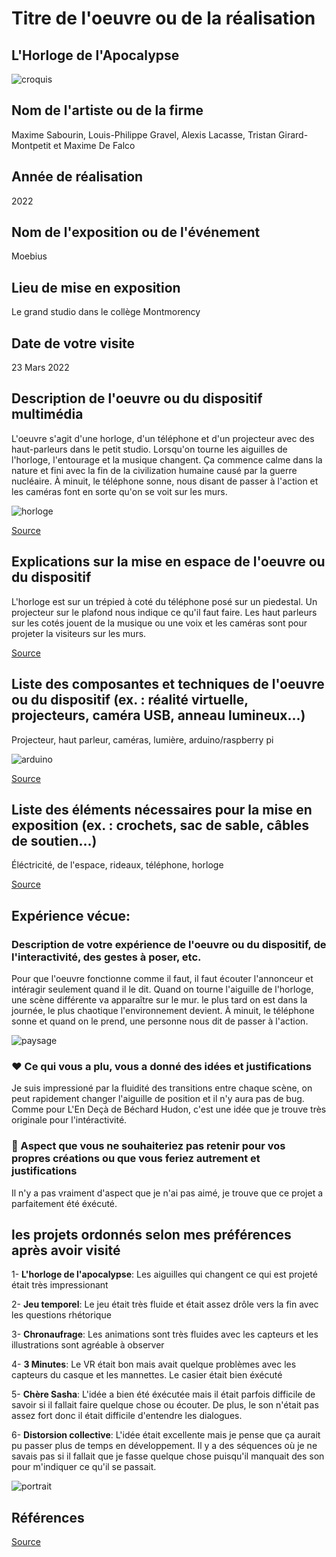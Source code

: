   # Titre de l'oeuvre ou de la réalisation

  ## L'Horloge de l'Apocalypse
  
  ![croquis](croquis/ha_croquis.png)

  ## Nom de l'artiste ou de la firme
  
  Maxime Sabourin, Louis-Philippe Gravel, Alexis Lacasse, Tristan Girard-Montpetit et Maxime De Falco
  

  ## Année de réalisation
  
  2022

  ## Nom de l'exposition ou de l'événement
  
  Moebius

  ## Lieu de mise en exposition
  
  Le grand studio dans le collège Montmorency

  ## Date de votre visite
  
  23 Mars 2022

  ## Description de l'oeuvre ou du dispositif multimédia 
  
  L'oeuvre s'agit d'une horloge, d'un téléphone et d'un projecteur avec des haut-parleurs dans le petit studio. Lorsqu'on tourne les aiguilles de l'horloge, l'entourage et la musique changent. Ça commence calme dans la nature et fini avec la fin de la civilization humaine causé par la guerre nucléaire. À minuit, le téléphone sonne, nous disant de passer à l'action et les caméras font en sorte qu'on se voit sur les murs.
  
  ![horloge](medias/ha_horloge.jpg)
  
  [Source](https://github.com/MALT5/L-horloge-de-l-apocalypse)

  ## Explications sur la mise en espace de l'oeuvre ou du dispositif
  
  L'horloge est sur un trépied à coté du téléphone posé sur un piedestal. Un projecteur sur le plafond nous indique ce qu'il faut faire. Les haut parleurs sur les cotés jouent de la musique ou une voix et les caméras sont pour projeter la visiteurs sur les murs.
  
  [Source](https://github.com/MALT5/L-horloge-de-l-apocalypse)

  ## Liste des composantes et techniques de l'oeuvre ou du dispositif (ex. : réalité virtuelle, projecteurs, caméra USB, anneau lumineux...)
  
  Projecteur, haut parleur, caméras, lumière, arduino/raspberry pi
  
  ![arduino](medias/ha_arduino.jpg)
  
  [Source](https://github.com/MALT5/L-horloge-de-l-apocalypse)

  ##  Liste des éléments nécessaires pour la mise en exposition (ex. : crochets, sac de sable, câbles de soutien...)
  
  Éléctricité, de l'espace, rideaux, téléphone, horloge
  
  [Source](https://github.com/MALT5/L-horloge-de-l-apocalypse)

  ##  Expérience vécue:

  ### Description de votre expérience de l'oeuvre ou du dispositif, de l'interactivité, des gestes à poser, etc.

  Pour que l'oeuvre fonctionne comme il faut, il faut écouter l'annonceur et intéragir seulement quand il le dit. Quand on tourne l'aiguille de l'horloge, une scène différente va apparaître sur le mur. le plus tard on est dans la journée, le plus chaotique l'environnement devient. À minuit, le téléphone sonne et quand on le prend, une personne nous dit de passer à l'action.
  
  ![paysage](medias/ha_paysage.jpg)

  ### ❤️ Ce qui vous a plu, vous a donné des idées et justifications
  
   Je suis impressioné par la fluidité des transitions entre chaque scène, on peut rapidement changer l'aiguille de position et il n'y aura pas de bug. Comme pour L'En Deçà de Béchard Hudon, c'est une idée que je trouve très originale pour l'intéractivité.

  ###  🤔 Aspect que vous ne souhaiteriez pas retenir pour vos propres créations ou que vous feriez autrement et justifications
  
  Il n'y a pas vraiment d'aspect que je n'ai pas aimé, je trouve que ce projet a parfaitement été éxécuté.

  ## les projets ordonnés selon mes préférences après avoir visité

  1- **L'horloge de l'apocalypse**: Les aiguilles qui changent ce qui est projeté était très impressionant

  2- **Jeu temporel**: Le jeu était très fluide et était assez drôle vers la fin avec les questions rhétorique

  3- **Chronaufrage**: Les animations sont très fluides avec les capteurs et les illustrations sont agréable à observer

  4- **3 Minutes**: Le VR était bon mais avait quelque problèmes avec les capteurs du casque et les mannettes. Le casier était bien éxécuté

  5- **Chère Sasha**: L'idée a bien été éxécutée mais il était parfois difficile de savoir si il fallait faire quelque chose ou écouter. De plus, le son n'était pas assez fort donc il était difficile d'entendre les dialogues.

  6- **Distorsion collective**: L'idée était excellente mais je pense que ça aurait pu passer plus de temps en développement. Il y a des séquences où je ne savais pas si il fallait que je fasse quelque chose puisqu'il manquait des son pour m'indiquer ce qu'il se passait.

  ![portrait](medias/ha_portrait.jpg)


  ## Références

[Source](https://github.com/MALT5/L-horloge-de-l-apocalypse)

